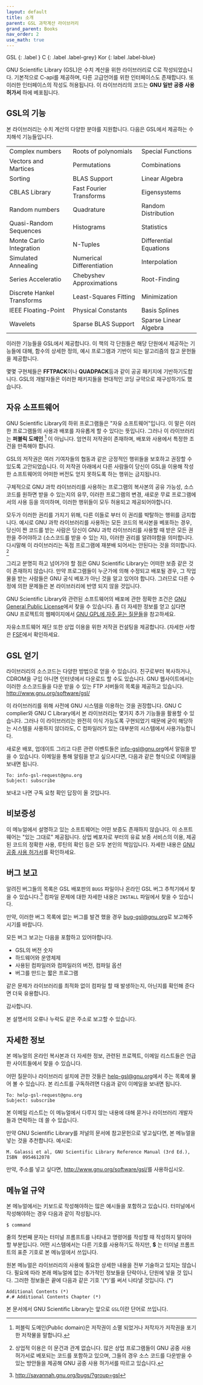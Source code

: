 ```yaml
---
layout: default
title: 소개
parent: GSL 과학계산 라이브러리
grand_parent: Books
nav_order: 2
use_math: true
---
```


GSL
{: .label }
C
{: .label .label-grey}
Kor
{: label .label-blue}

GNU Scientific Library (GSL)은 수치 계산을 위한 라이브러리로 C로 작성되었습니다. 기본적으로 C-api를 제공하며, 다른 고급언어를 위한 인터페이스도 존재합니다. 또 이러한 인터페이스의 작성도 허용됩니다. 이 라이브러리의 코드는 **GNU 일반 공중  사용 허가서** 하에 베포됩니다.

## GSL의 기능

본 라이브러리는 수치 계산의 다양한 분야를 지원합니다. 다음은 GSL에서 제공하는 수치해석 기능들입니다.



|  |  | |
|--|--|--|
|Complex numbers|Roots of polynomials|Special Functions|
|Vectors and Martices| Permutations|Combinations|
|Sorting|BLAS Support|Linear Algebra|
|CBLAS Library|Fast Fourier Transforms|Eigensystems|
|Random numbers|Quadrature|Random Distribution|
|Quasi-Random Sequences|Histograms|Statistics|
|Monte Carlo Integration|N-Tuples|Differential Equations|
|Simulated Annealing|Numerical Differentiation|Interpolation|
|Series Acceleratio|Chebyshev Approximations|Root-Finding|
|Discrete Hankel Transforms|Least-Squares Fitting|Minimization|
|IEEE Floating-Point|Physical Constants|Basis Splines|
|Wavelets|Sparse BLAS Support|Sparse Linear Algebra|



이러한 기능들을 GSL에서 제공합니다. 이 책의 각 단원들은 해당 단원에서 제공하는 기능들에 대해, 함수의 상세한 정의, 예시 프로그램과 기반이 되는 알고리즘의 참고 문헌들을 제공합니다.

몇몇 구현체들은 **FFTPACK**이나 **QUADPACK**등과 같이 공공 패키지에 기반하기도합니다. GSL의 개발자들은 이러한 패키지들을 현대적인 코딩 규약으로 재구성하기도 했습니다. 

## 자유 소프트웨어

GNU Scientific Library의 하위 프로그램들은  "자유 소프트웨어"입니다. 이 말은 이러한 프로그램들의 사용과 배포를 자유롭게 할 수 있다는 뜻입니다. 그러나 이 라이브러리는 **퍼블릭 도메인** [^public] 이 아닙니다. 엄연히 저작권이 존재하며, 배포와 사용에서 특정한 조건을 만족해야 합니다.

GSL의 저작권은 여러 기여자들의 협동과 같은 긍정적인 행위들을 보호하고 권장할 수 있도록 고안되었습니다. 이 저작권 아래에서 다른 사람들이 당신이 GSL을 이용해 작성한 소프트웨어의 어떠한 버전도 얻지 못하도록 하는 행위는 금지됩니다. 

구체적으로 GNU 과학 라이브러리를 사용하는 프로그램의 복사본의 공유 가능성, 소스 코드를 원하면 받을 수 있는지의 유무, 이러한 프로그램의 변경, 새로운 무료 프로그램에서의 사용 등을 의미하며, 이러한 행위들이 모두 허용되고 제공되어야합니다.

모두가 이러한 권리를 가지기 위해, 다른 이들로 부터 이 권리를 박탈하는 행위를 금지합니다. 예시로 GNU 과학 라이브러리를 사용하는 모든 코드의 복사본을 베포하는 경우, 당신이 짠 코드를 받는 사람은 당신이 GNU 과학 라이브러리를 사용할 때 받은 모든 권한을 주어야하고 (소스코드를 받을 수 있는 지), 이러한 권리를 알려야함을 의미합니다. 다시말해 이 라이브러리는 독점 프로그램에 재분배 되어서는 안된다는 것을 의미합니다. [^right]

그리고 분명히 하고 넘어가야 할 점은 GNU Scientific Library는 어떠한 보증 같은 것이 존재하지 않습니다. 만약 프로그램들이 누군가에 의해 수정되고 배포될 경우, 그 작업물을 받는 사람들은 GNU 공식 베포가 아닌 것을 알고 있어야 합니다. 그러므로 다른 수정에 의한 문제들은 본 라이브러리에 반영 되지 않을 것입니다. 

GNU Scientific Library와 관련된 소프트웨어의 배포에 관한 정확한 조건은 [GNU General Public License](https://www.gnu.org/software/gsl/doc/html/#GNU-General-Public-License)에서 찾을 수 있습니다. 좀 더 자세한 정보를 얻고 십다면 GNU 프로젝트의 웹페이지에서 [GNU GPL에 자주 묻는 질문들](https://www.gnu.org/software/gsl/doc/html/#GNU-General-Public-License)을 참고하세요.

자유소프트웨어 재단 또한 상업 이용을 위한 저작권 컨설팅을 제공합니다. (자세한 사항은 [FSF](https://www.fsf.org/)에서 확인하세요.


## GSL 얻기

라이브러리의 소스코드는 다양한 방법으로 얻을 수 있습니다. 친구로부터 복사하거나, CDROM을 구입 아니면 인터넷에서 다운로드 할 수도 있습니다. GNU 웹사이트에서는 이러한 소스코드들을 다운 받을 수 있는 FTP 서버들의 목록을 제공하고 있습니다. <http://www.gnu.org/software/gsl/>

이 라이브러리를 위해 사전에 GNU 시스템을 이용하는 것을 권장합니다. GNU C complier와 GNU C Library에서 본 라이브러리는 몇가지 추가 기능들을 활용할 수 있습니다. 그러나 이 라이브러리는 완전히 이식 가능도록 구현되었기 때문에 굳이 해당하는 시스템을 사용하지 않더라도, C 컴파일러가 있는 대부분의 시스템에서 사용가능합니다.

새로운 배포, 업데이트 그리고 다른 관련 이벤트들은 <info-gsl@gnu.org>에서 알림을 받을 수 있습니다. 이메일을 통해 알림을 받고 싶으시다면, 다음과 같은 형식으로 이메일을 보내면 됩니다.

```
To: info-gsl-request@gnu.org
Subject: subscribe
```

보내고 나면 구독 요청 확인 답장이 올 것입니다.


## 비보증성

이 메뉴얼에서 설명하고 있는 소프트웨어는 어떤 보증도 존재하지 않습니다. 이 소프트웨어는 "있는 그대로" 제공됩니다. 상업 베포자로 부터의 유료 보증 서비스의 이용, 제공된 코드의 정확한 사용, 루틴의 확인 등은 모두 본인의 책임입니다. 자세한 내용은 [GNU 공중 사용 허가서](https://www.gnu.org/software/gsl/manual/html_node/GNU-General-Public-License.html#GNU-General-Public-License)를 확인하세요.

## 버그 보고

알려진 버그들의 목록은 GSL 배포판의 `BUGS` 파일이나 온라인 GSL 버그 추척기에서 찾을 수 있습니다.[^BugTracker] 컴파일 문제에 대한 자세한 내용은 `INSTALL` 파일에서 찾을 수 있습니다.

[^BugTracker]: <http://savannah.gnu.org/bugs/?group=gsl>

만약, 이러한 버그 목록에 없는 버그를 발견 했을 경우 <bug-gsl@gnu.org>로 보고해주시기를 바랍니다.

모든 버그 보고는 다음을 포함하고 있어야합니다.

* GSL의 버전 숫자
* 하드웨어와 운영체제
* 사용된 컴파일러와 컴파일러의 버전, 컴파일 옵션
* 버그를 만드는 짧은 프로그램

같은 문제가 라이브러리를 최적화 없이 컴파일 할 때 발생하는지, 아닌지를 확인해 준다면 더욱 유용합니다.

감사합니다.

본 설명서의 오류나 누락도 같은 주소로 보고할 수 있습니다.

## 자세한 정보


본 메뉴얼의 온라인 복사본과 더 자세한 정보, 관련된 프로젝트, 이메일 리스트들은 언급한 사이트들에서 찾을 수 있습니다.

어떤 질문이나 라이브러리 설치에 관한 것들은 <help-gsl@gnu.org>에서 주는 목록에 물어 볼 수 있습니다. 본 리스트를 구독하려면 다음과 같이 이메일을 보내면 됩니다.
```
To: help-gsl-request@gnu.org
Subject: subscribe
```

본 이메일 리스트는 이 메뉴얼에서 다루지 않는 내용에 대해 묻거나 라이브러리 개발자들과 연락하는 데 쓸 수 있습니다.

만약 GNU Scientific Library를 저널의 문서에 참고문헌으로 넣고싶다면, 본 메뉴얼을 넣는 것을 추천합니다. 예시로:
```
M. Galassi et al, GNU Scientific Library Reference Manual (3rd Ed.), ISBN  0954612078
```

만약, 주소를 넣고 싶다면, <http://www.gnu.org/software/gsl/>를 사용하십시오.

## 메뉴얼 규약

본 메뉴얼에서는 키보드로 작성해야하는 많은 예시들을 포함하고 있습니다. 터미널에서 작성해야하는 경우 다음과 같이 작성됩니다.
```
$ command
```
줄의 첫번째 문자는 터미널 프롬프트를 나타내고 명령어를 작성할 때 작성하지 말아야 할 부분입니다. 어떤 시스템에서는 다른 기호를 사용하기도 하지만, **$** 는 터미널 프롬프트의 표준 기호로 본 메뉴얼에서 쓰입니다. 

원본 메뉴얼은 라이브러리의 사용에 필요한 상세한 내용을 전부 기술하고 있지는 않습니다. 필요에 따라 본래 메뉴얼에 없는 추가적인 정보들을 단락이나, 단원에 넣을 것 입니다. 그러한 정보들은 끝에 다음과 같은 기호 '(\*)'를 써서 나타낼 것입니다. (\*)

```
Additional Contents (*)
#.# Additional Contents Chapter (*)
``` 

본 문서에서 GNU Scientific Library는 앞으로 `GSL`이란 단어로 쓰입니다.




[^public]: 퍼블릭 도메인(Public domain)은 저작권이 소멸 되었거나 저작자가 저작권을 포기한 저작물을 말합니다. 
[^right]: 상업적 이용은 이 문건과 관계 없습니다. 많은 상업 프로그램들이 GNU 공중 사용 허가서로 베포되는 코드를 포함하고 있으며, 그들의 경우 소스 코드를 다운받을 수 있는 방안들을 제공해 GNU 공중 사용 허가서를 따르고 있습니다. 
